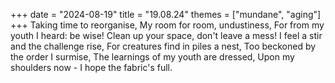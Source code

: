 +++
date = "2024-08-19"
title = "19.08.24"
themes = ["mundane", "aging"]
+++
Taking time to reorganise,
My room for room, undustiness,
For from my youth I heard: be wise!
Clean up your space, don't leave a mess!
I feel a stir and the challenge rise,
For creatures find in piles a nest,
Too beckoned by the order I surmise,
The learnings of my youth are dressed,
Upon my shoulders now -
I hope the fabric's full.
